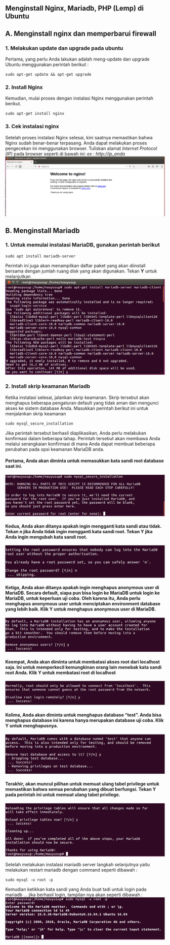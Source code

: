 ## Menginstall Nginx, Mariadb, PHP (Lemp) di Ubuntu

## A. Menginstall nginx dan memperbarui firewall

### 1. Melakukan update dan upgrade pada ubuntu 
Pertama, yang perlu Anda lakukan adalah meng-update dan upgrade Ubuntu menggunakan perintah berikut :

    sudo apt-get update && apt-get upgrade

### 2. Install Nginx
Kemudian, mulai proses dengan instalasi Nginx menggunakan perintah berikut.

    sudo apt-get install nginx

### 3. Cek instalasi nginx
Setelah proses instalasi Nginx selesai, kini saatnya memastikan bahwa Nginx sudah benar-benar terpasang. Anda dapat melakukan proses pengecekan ini menggunakan browser.
Tuliskan alamat _Internet Protocol (IP)_ pada browser seperti di bawah ini:
*ex : http://ip_anda*
<img src="pict/1.PNG">

## B. Menginstall Mariadb

### 1. Untuk memulai instalasi MariaDB, gunakan perintah berikut

    sudo apt install mariadb-server

   Perintah ini juga akan menampilkan daftar paket yang akan diinstall bersama dengan jumlah ruang disk yang akan digunakan. Tekan **Y** untuk melanjutkan
<img src="pict/2.PNG">

### 2. Install skrip keamanan Mariadb
Ketika instalasi selesai, jalankan skrip keamanan. Skrip tersebut akan menghapus beberapa pengaturan default yang tidak aman dan mengunci akses ke sistem database Anda. Masukkan perintah berikut ini untuk menjalankan skrip keamanan

    sudo mysql_secure_installation
Jika perintah tersebut berhasil diaplikasikan, Anda perlu melakukan konfirmasi dalam beberapa tahap. Perintah tersebut akan membawa Anda melalui serangkaian konfirmasi di mana Anda dapat membuat beberapa perubahan pada opsi keamanan MariaDB anda.

#### Pertama, Anda akan diminta untuk memasukkan kata sandi root database saat ini.
<img src="pict/3.PNG">


#### Kedua, Anda akan ditanya apakah ingin mengganti kata sandi atau tidak. Tekan **n** jika Anda tidak ingin mengganti kata sandi root. Tekan **Y** jika Anda ingin mengubah kata sandi root.
<img src="pict/4.PNG">


#### Ketiga, Anda akan ditanya apakah ingin menghapus anonymous user di MariaDB. Secara default, siapa pun bisa login ke MariaDB untuk login ke MariaDB, untuk keperluan uji coba. Oleh karena itu, Anda perlu menghapus anonymous user untuk menciptakan environment database yang lebih baik. Klik **Y** untuk menghapus anonymous user di MariaDB.
<img src="pict/5.PNG">

#### Keempat, Anda akan diminta untuk membatasi akses root dari localhost saja. Ini untuk memperkecil kemungkinan orang lain menebak kata sandi root Anda. Klik **Y** untuk membatasi root di localhost
<img src="pict/6.PNG">


#### Kelima, Anda akan diminta untuk menghapus database “test”. Anda bisa menghapus database ini karena hanya merupakan database uji coba. Klik **Y** untuk menghapusnya.
<img src="pict/7.PNG">


#### Terakhir, akan muncul pilihan untuk memuat ulang tabel privilege untuk memastikan bahwa semua perubahan yang dibuat berfungsi. Tekan **Y** pada perintah ini untuk memuat ulang tabel privilege.
<img src="pict/8.PNG">

Setelah melakukan instalasi mariadb server langkah selanjutnya yaitu melakukan restart mariadb dengan command seperti dibawah :

    sudo mysql -u root -p

Kemudian ketikkan kata sandi yang Anda buat tadi untuk login pada mariadb ... jika berhasil login, tampilan nya akan seperti dibawah :
<img src="pict/9.PNG">
